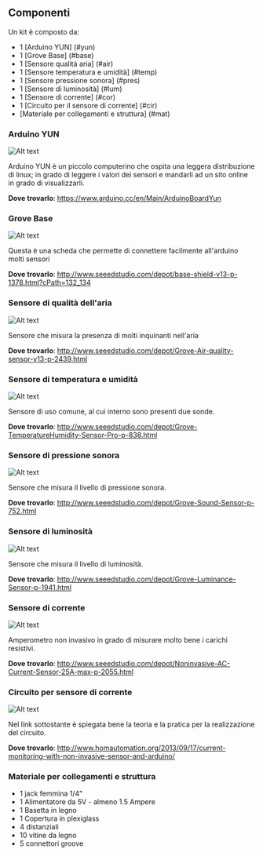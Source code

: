 ## Componenti
Un kit è composto da:
 * 1 [Arduino YUN] (#yun)
 * 1 [Grove Base] (#base)
 * 1 [Sensore qualità aria] (#air)
 * 1 [Sensore temperatura e umidità] (#temp)
 * 1 [Sensore pressione sonora] (#pres)
 * 1 [Sensore di luminosità] (#lum)
 * 1 [Sensore di corrente] (#cor)
 * 1 [Circuito per il sensore di corrente] (#cir)
 * [Materiale per collegamenti e struttura] (#mat)
 

### Arduino YUN <a name="yun"></a>
![Alt text](http://notebookitalia.it/images/stories/arduino/arduino_yun.jpg)

Arduino YUN è un piccolo computerino che ospita una leggera distribuzione di linux; in grado di leggere i valori dei sensori e mandarli ad un sito online in grado di visualizzarli.

**Dove trovarlo**: https://www.arduino.cc/en/Main/ArduinoBoardYun

### Grove Base <a name="base"></a>
![Alt text](http://www.seeedstudio.com/wiki/images/b/b5/BaseShield_01.jpg)

Questa è una scheda che permette di connettere facilmente all'arduino molti sensori

**Dove trovarlo**: http://www.seeedstudio.com/depot/base-shield-v13-p-1378.html?cPath=132_134

### Sensore di qualità dell'aria <a name="air"></a>
![Alt text](http://www.seeedstudio.com/depot/images/product/101020078%201.jpg)

Sensore che misura la presenza di molti inquinanti nell'aria

**Dove trovarlo**: http://www.seeedstudio.com/depot/Grove-Air-quality-sensor-v13-p-2439.html

### Sensore di temperatura e umidità <a name="temp"></a>
![Alt text](http://www.seeedstudio.com/depot/images/101020019%201.jpg)

Sensore di uso comune, al cui interno sono presenti due sonde.

**Dove trovarlo**: http://www.seeedstudio.com/depot/Grove-TemperatureHumidity-Sensor-Pro-p-838.html

### Sensore di pressione sonora <a name="pres"></a>
![Alt text](http://www.seeedstudio.com/depot/images/101020023%201.jpg)

Sensore che misura il livello di pressione sonora.

**Dove trovarlo**: http://www.seeedstudio.com/depot/Grove-Sound-Sensor-p-752.html

### Sensore di luminosità <a name="lum"></a>
![Alt text](http://www.seeedstudio.com/depot/images/product/Grove%20Luminance%20Sensor_01.jpg)

Sensore che misura il livello di luminosità.

**Dove trovarlo**: http://www.seeedstudio.com/depot/Grove-Luminance-Sensor-p-1941.html

### Sensore di corrente <a name="cor"></a>
![Alt text](http://www.seeedstudio.com/depot/images/101990062%201.jpg)

Amperometro non invasivo in grado di misurare molto bene i carichi resistivi.

**Dove trovarlo**: http://www.seeedstudio.com/depot/Noninvasive-AC-Current-Sensor-25A-max-p-2055.html

### Circuito per sensore di corrente <a name="cor"></a>
![Alt text](http://www.homautomation.org/wp-content/uploads/2013/09/header2.jpg)

Nel link sottostante è spiegata bene la teoria e la pratica per la realizzazione del circuito.

**Dove trovarlo**: http://www.homautomation.org/2013/09/17/current-monitoring-with-non-invasive-sensor-and-arduino/

### Materiale per collegamenti e struttura <a name="mat"></a>

 * 1 jack femmina 1/4"
 * 1 Alimentatore da 5V - almeno 1.5 Ampere
 * 1 Basetta in legno
 * 1 Copertura in plexiglass
 * 4 distanziali
 * 10 vitine da legno
 * 5 connettori groove


